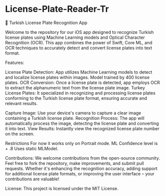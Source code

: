 # License-Plate-Reader-Tr

🚗 Turkish License Plate Recognition App

Welcome to the repository for our iOS app designed to recognize Turkish license plates using Machine Learning models and Optical Character Recognition (OCR). This app combines the power of Swift, Core ML, and OCR techniques to accurately detect and convert license plates into text format.

Features:

License Plate Detection: App utilizes Machine Learning models to detect and localize license plates within images. Model trained by 400 license plates.
OCR Conversion: Once a license plate is detected,  app employs OCR to extract the alphanumeric text from the license plate image.
Turkey License Plates: It specialized in recognizing and processing license plates conforming to the Turkish license plate format, ensuring accurate and relevant results.


Capture Image: Use your device's camera to capture a clear image containing a Turkish license plate.
Recognition Process: The app will automatically process the image, detecting the license plate and converting it into text.
View Results: Instantly view the recognized license plate number on the screen.

Restrictions
For now it works only on Portrait mode.
ML Confidence level is + .8
Uses static MLModel.


Contributions:
We welcome contributions from the open-source community. Feel free to fork the repository, make improvements, and submit pull requests. Whether it's enhancing the recognition accuracy, adding support for additional license plate formats, or improving the user interface – your contributions are valuable!

License:
This project is licensed under the MIT License.

